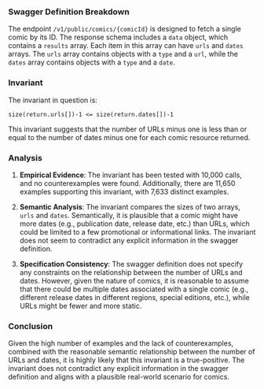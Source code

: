 ### Swagger Definition Breakdown

The endpoint `/v1/public/comics/{comicId}` is designed to fetch a single comic by its ID. The response schema includes a `data` object, which contains a `results` array. Each item in this array can have `urls` and `dates` arrays. The `urls` array contains objects with a `type` and a `url`, while the `dates` array contains objects with a `type` and a `date`.

### Invariant

The invariant in question is:

`size(return.urls[])-1 <= size(return.dates[])-1`

This invariant suggests that the number of URLs minus one is less than or equal to the number of dates minus one for each comic resource returned.

### Analysis

1. **Empirical Evidence**: The invariant has been tested with 10,000 calls, and no counterexamples were found. Additionally, there are 11,650 examples supporting this invariant, with 7,633 distinct examples.

2. **Semantic Analysis**: The invariant compares the sizes of two arrays, `urls` and `dates`. Semantically, it is plausible that a comic might have more dates (e.g., publication date, release date, etc.) than URLs, which could be limited to a few promotional or informational links. The invariant does not seem to contradict any explicit information in the swagger definition.

3. **Specification Consistency**: The swagger definition does not specify any constraints on the relationship between the number of URLs and dates. However, given the nature of comics, it is reasonable to assume that there could be multiple dates associated with a single comic (e.g., different release dates in different regions, special editions, etc.), while URLs might be fewer and more static.

### Conclusion

Given the high number of examples and the lack of counterexamples, combined with the reasonable semantic relationship between the number of URLs and dates, it is highly likely that this invariant is a true-positive. The invariant does not contradict any explicit information in the swagger definition and aligns with a plausible real-world scenario for comics.
